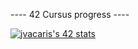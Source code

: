 ----   42 Cursus progress   ----

[![jvacaris's 42 stats](https://badge42.herokuapp.com/api/stats/jvacaris?privacyEmail=true)](http://42madrid.com)
